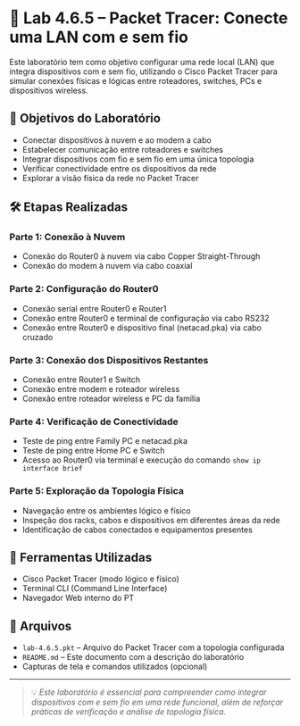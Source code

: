 # 🧪 Lab 4.6.5 – Packet Tracer: Conecte uma LAN com e sem fio

Este laboratório tem como objetivo configurar uma rede local (LAN) que integra dispositivos com e sem fio, utilizando o Cisco Packet Tracer para simular conexões físicas e lógicas entre roteadores, switches, PCs e dispositivos wireless.

## 🎯 Objetivos do Laboratório

- Conectar dispositivos à nuvem e ao modem a cabo
- Estabelecer comunicação entre roteadores e switches
- Integrar dispositivos com fio e sem fio em uma única topologia
- Verificar conectividade entre os dispositivos da rede
- Explorar a visão física da rede no Packet Tracer

## 🛠️ Etapas Realizadas

### Parte 1: Conexão à Nuvem
- Conexão do Router0 à nuvem via cabo Copper Straight-Through
- Conexão do modem à nuvem via cabo coaxial

### Parte 2: Configuração do Router0
- Conexão serial entre Router0 e Router1
- Conexão entre Router0 e terminal de configuração via cabo RS232
- Conexão entre Router0 e dispositivo final (netacad.pka) via cabo cruzado

### Parte 3: Conexão dos Dispositivos Restantes
- Conexão entre Router1 e Switch
- Conexão entre modem e roteador wireless
- Conexão entre roteador wireless e PC da família

### Parte 4: Verificação de Conectividade
- Teste de ping entre Family PC e netacad.pka
- Teste de ping entre Home PC e Switch
- Acesso ao Router0 via terminal e execução do comando `show ip interface brief`

### Parte 5: Exploração da Topologia Física
- Navegação entre os ambientes lógico e físico
- Inspeção dos racks, cabos e dispositivos em diferentes áreas da rede
- Identificação de cabos conectados e equipamentos presentes

## 🧰 Ferramentas Utilizadas

- Cisco Packet Tracer (modo lógico e físico)
- Terminal CLI (Command Line Interface)
- Navegador Web interno do PT

## 📎 Arquivos

- `lab-4.6.5.pkt` – Arquivo do Packet Tracer com a topologia configurada
- `README.md` – Este documento com a descrição do laboratório
- Capturas de tela e comandos utilizados (opcional)

---

> 💡 *Este laboratório é essencial para compreender como integrar dispositivos com e sem fio em uma rede funcional, além de reforçar práticas de verificação e análise de topologia física.*
